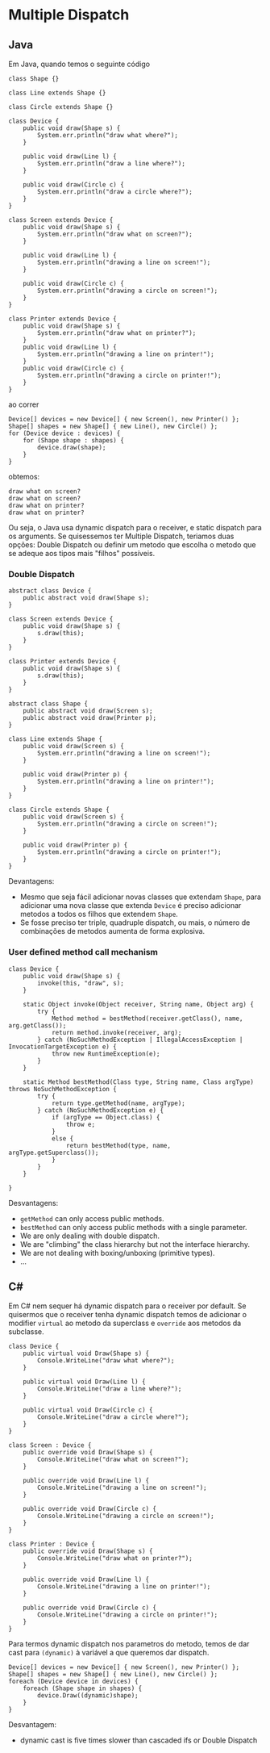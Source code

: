 # Multiple Dispatch

## Java

Em Java, quando temos o seguinte código

```
class Shape {}

class Line extends Shape {}

class Circle extends Shape {}

class Device {
    public void draw(Shape s) {
        System.err.println("draw what where?");
    }

    public void draw(Line l) {
        System.err.println("draw a line where?");
    }

    public void draw(Circle c) {
        System.err.println("draw a circle where?");
    }
}

class Screen extends Device {
    public void draw(Shape s) {
        System.err.println("draw what on screen?");
    }

    public void draw(Line l) {
        System.err.println("drawing a line on screen!");
    }

    public void draw(Circle c) {
        System.err.println("drawing a circle on screen!");
    }
}

class Printer extends Device {
    public void draw(Shape s) {
        System.err.println("draw what on printer?");
    }
    public void draw(Line l) {
        System.err.println("drawing a line on printer!");
    }
    public void draw(Circle c) {
        System.err.println("drawing a circle on printer!");
    }
}
```

ao correr

```
Device[] devices = new Device[] { new Screen(), new Printer() };
Shape[] shapes = new Shape[] { new Line(), new Circle() };
for (Device device : devices) {
    for (Shape shape : shapes) {
        device.draw(shape);
    }
}
```

obtemos:

```
draw what on screen?
draw what on screen?
draw what on printer?
draw what on printer?
```

Ou seja, o Java usa dynamic dispatch para o receiver, e static dispatch para os arguments. Se quisessemos ter Multiple Dispatch, teriamos duas opções: Double Dispatch ou definir um metodo que escolha o metodo que se adeque aos tipos mais "filhos" possíveis.

### Double Dispatch

```
abstract class Device {
    public abstract void draw(Shape s);
}

class Screen extends Device {
    public void draw(Shape s) {
        s.draw(this);
    }
}

class Printer extends Device {
    public void draw(Shape s) {
        s.draw(this);
    }
}

abstract class Shape {
    public abstract void draw(Screen s);
    public abstract void draw(Printer p);
}

class Line extends Shape {
    public void draw(Screen s) {
        System.err.println("drawing a line on screen!");
    }

    public void draw(Printer p) {
        System.err.println("drawing a line on printer!");
    }
}

class Circle extends Shape {
    public void draw(Screen s) {
        System.err.println("drawing a circle on screen!");
    }

    public void draw(Printer p) {
        System.err.println("drawing a circle on printer!");
    }
}
```

Devantagens: 
- Mesmo que seja fácil adicionar novas classes que extendam `Shape`, para adicionar uma nova classe que extenda `Device` é preciso adicionar metodos a todos os filhos que extendem `Shape`.
- Se fosse preciso ter triple, quadruple dispatch, ou mais, o número de combinações de metodos aumenta de forma explosiva.

### User defined method call mechanism

```
class Device {
    public void draw(Shape s) {
        invoke(this, "draw", s);
    }

    static Object invoke(Object receiver, String name, Object arg) {
        try {
            Method method = bestMethod(receiver.getClass(), name, arg.getClass());
            return method.invoke(receiver, arg);
        } catch (NoSuchMethodException | IllegalAccessException | InvocationTargetException e) {
            throw new RuntimeException(e);
        }
    }

    static Method bestMethod(Class type, String name, Class argType) throws NoSuchMethodException {
        try {
            return type.getMethod(name, argType);
        } catch (NoSuchMethodException e) {
            if (argType == Object.class) {
                throw e;
            }
            else {
                return bestMethod(type, name, argType.getSuperclass());
            }
        }
    }

}
```

Desvantagens:
- `getMethod` can only access public methods.
- `bestMethod` can only access public methods with a single parameter.
- We are only dealing with double dispatch.
- We are "climbing" the class hierarchy but not the interface hierarchy.
- We are not dealing with boxing/unboxing (primitive types).
- ...

## C#

Em C# nem sequer há dynamic dispatch para o receiver por default. Se quisermos que o receiver tenha dynamic dispatch temos de adicionar o modifier `virtual` ao metodo da superclass e `override` aos metodos da subclasse.


```
class Device {
    public virtual void Draw(Shape s) {
        Console.WriteLine("draw what where?");
    }

    public virtual void Draw(Line l) {
        Console.WriteLine("draw a line where?");
    }

    public virtual void Draw(Circle c) {
        Console.WriteLine("draw a circle where?");
    }
}

class Screen : Device {
    public override void Draw(Shape s) {
        Console.WriteLine("draw what on screen?");
    }

    public override void Draw(Line l) {
        Console.WriteLine("drawing a line on screen!");
    }

    public override void Draw(Circle c) {
        Console.WriteLine("drawing a circle on screen!");
    }
}

class Printer : Device {
    public override void Draw(Shape s) {
        Console.WriteLine("draw what on printer?");
    }

    public override void Draw(Line l) {
        Console.WriteLine("drawing a line on printer!");
    }

    public override void Draw(Circle c) {
        Console.WriteLine("drawing a circle on printer!");
    }
}
```

Para termos dynamic dispatch nos parametros do metodo, temos de dar cast para `(dynamic)` à variável a que queremos dar dispatch.

```
Device[] devices = new Device[] { new Screen(), new Printer() };
Shape[] shapes = new Shape[] { new Line(), new Circle() };
foreach (Device device in devices) {
    foreach (Shape shape in shapes) {
        device.Draw((dynamic)shape);
    }
}
```

Desvantagem:
- dynamic cast is five times slower than cascaded ifs or Double Dispatch